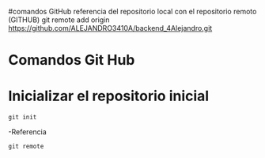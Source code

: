 #comandos GitHub
referencia del repositorio local con el repositorio remoto (GITHUB)
git remote add origin https://github.com/ALEJANDRO3410A/backend_4Alejandro.git
# Comandos Git Hub

# Inicializar el repositorio inicial
```
git init
```
-Referencia
```
git remote 
```